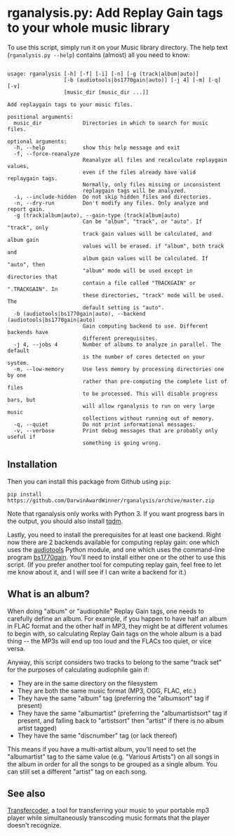# rganalysis.py: Add Replay Gain tags to your whole music library

To use this script, simply run it on your Music library directory. The
help text (`rganalysis.py --help`) contains (almost) all you need to
know:

<pre><code>
usage: rganalysis [-h] [-f] [-i] [-n] [-g (track|album|auto)]
                  [-b (audiotools|bs1770gain|auto)] [-j 4] [-m] [-q] [-v]
                  [music_dir [music_dir ...]]

Add replaygain tags to your music files.

positional arguments:
  music_dir             Directories in which to search for music files.

optional arguments:
  -h, --help            show this help message and exit
  -f, --force-reanalyze
                        Reanalyze all files and recalculate replaygain values,
                        even if the files already have valid replaygain tags.
                        Normally, only files missing or inconsistent
                        replaygain tags will be analyzed.
  -i, --include-hidden  Do not skip hidden files and directories.
  -n, --dry-run         Don't modify any files. Only analyze and report gain.
  -g (track|album|auto), --gain-type (track|album|auto)
                        Can be "album", "track", or "auto". If "track", only
                        track gain values will be calculated, and album gain
                        values will be erased. if "album", both track and
                        album gain values will be calculated. If "auto", then
                        "album" mode will be used except in directories that
                        contain a file called "TRACKGAIN" or ".TRACKGAIN". In
                        these directories, "track" mode will be used. The
                        default setting is "auto".
  -b (audiotools|bs1770gain|auto), --backend (audiotools|bs1770gain|auto)
                        Gain computing backend to use. Different backends have
                        different prerequisites.
  -j 4, --jobs 4        Number of albums to analyze in parallel. The default
                        is the number of cores detected on your system.
  -m, --low-memory      Use less memory by processing directories one by one
                        rather than pre-computing the complete list of files
                        to be processed. This will disable progress bars, but
                        will allow rganalysis to run on very large music
                        collections without running out of memory.
  -q, --quiet           Do not print informational messages.
  -v, --verbose         Print debug messages that are probably only useful if
                        something is going wrong.
</pre></code>

## Installation

Then you can install this package from Github using `pip`:

    pip install https://github.com/DarwinAwardWinner/rganalysis/archive/master.zip

Note that rganalysis only works with Python 3. If you want progress
bars in the output, you should also install
[tqdm](https://pypi.python.org/pypi/tqdm).

Lastly, you need to install the prerequisites for at least one
backend. Right now there are 2 backends available for computing replay
gain: one which uses the
[audiotools](http://audiotools.sourceforge.net/) Python module, and
one which uses the command-line program
[bs1770gain](http://bs1770gain.sourceforge.net/). You'll need to
install either one or the other to use this script. (If you prefer
another tool for computing replay gain, feel free to let me know about
it, and I will see if I can write a backend for it.)


## What is an album?

When doing "album" or "audiophile" Replay Gain tags, one needs to
carefully define an album. For example, if you happen to have half an
album in FLAC format and the other half in MP3, they might be at
different volumes to begin with, so calculating Replay Gain tags on
the whole album is a bad thing -- the MP3s will end up too loud and
the FLACs too quiet, or vice versa.

Anyway, this script considers two tracks to belong to the same "track
set" for the purposes of calculating audiophile gain if:

* They are in the same directory on the filesystem
* They are both the same music format (MP3, OGG, FLAC, etc.)
* They have the same "album" tag (preferring the "albumsort" tag if
  present)
* They have the same "albumartist" (preferring the "albumartistsort"
  tag if present, and falling back to "artistsort" then "artist" if
  there is no album artist tagged)
* They have the same "discnumber" tag (or lack thereof)

This means if you have a multi-artist album, you'll need to set the
"albumartist" tag to the same value (e.g. "Various Artists") on all
songs in the album in order for all the songs to be grouped as a
single album. You can still set a different "artist" tag on each song.

## See also

[Transfercoder](https://github.com/DarwinAwardWinner/transfercoder), a
tool for transferring your music to your portable mp3 player while
simultaneously transcoding music formats that the player doesn't
recognize.
